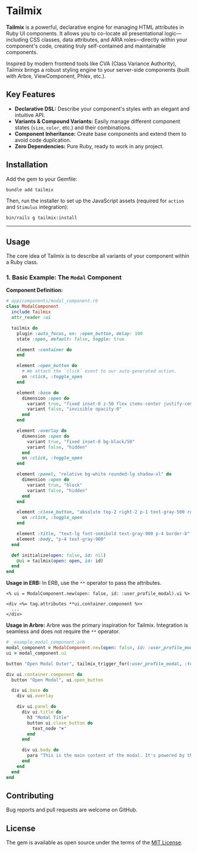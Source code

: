 # Tailmix

**Tailmix** is a powerful, declarative engine for managing HTML attributes in Ruby UI components. It allows you to co-locate all presentational logic—including CSS classes, data attributes, and ARIA roles—directly within your component's code, creating truly self-contained and maintainable components.

[](https://badge.fury.io/rb/tailmix)
[](https://github.com/alexander-s-f/tailmix/actions/workflows/main.yml)

Inspired by modern frontend tools like CVA (Class Variance Authority), Tailmix brings a robust styling engine to your server-side components (built with Arbre, ViewComponent, Phlex, etc.).

## Key Features

* **Declarative DSL:** Describe your component's styles with an elegant and intuitive API.
* **Variants & Compound Variants:** Easily manage different component states (`size`, `color`, etc.) and their combinations.
* **Component Inheritance:** Create base components and extend them to avoid code duplication.
* **Zero Dependencies:** Pure Ruby, ready to work in any project.


## Installation

Add the gem to your Gemfile:

```bash
bundle add tailmix
```

Then, run the installer to set up the JavaScript assets (required for `action` and `Stimulus` integration):

```bash
bin/rails g tailmix:install
```

-----

## Usage

The core idea of Tailmix is to describe all variants of your component within a Ruby class.

### 1. Basic Example: The `Modal` Component

**Component Definition:**

```ruby
# app/components/modal_component.rb
class ModalComponent
  include Tailmix
  attr_reader :ui

  tailmix do
    plugin :auto_focus, on: :open_button, delay: 100
    state :open, default: false, toggle: true

    element :container do
    end

    element :open_button do
      # We attach the `click` event to our auto-generated action.
      on :click, :toggle_open
    end

    element :base do
      dimension :open do
        variant true, "fixed inset-0 z-50 flex items-center justify-center visible opacity-100 transition-opacity"
        variant false, "invisible opacity-0"
      end
    end

    element :overlay do
      dimension :open do
        variant true, "fixed inset-0 bg-black/50"
        variant false, "hidden"
      end
      on :click, :toggle_open
    end

    element :panel, "relative bg-white rounded-lg shadow-xl" do
      dimension :open do
        variant true, "block"
        variant false, "hidden"
      end
    end

    element :close_button, "absolute top-2 right-2 p-1 text-gray-500 rounded-full cursor-pointer" do
      on :click, :toggle_open
    end

    element :title, "text-lg font-semibold text-gray-900 p-4 border-b"
    element :body, "p-4 text-gray-900"
  end

  def initialize(open: false, id: nil)
    @ui = tailmix(open: open, id: id)
  end
end
```

**Usage in ERB:**
In ERB, use the `**` operator to pass the attributes.

```erb
<% ui = ModalComponent.new(open: false, id: :user_profile_modal).ui %>

<div <%= tag.attributes **ui.container.component %>>
  ...
</div>
```

**Usage in Arbre:**
Arbre was the primary inspiration for Tailmix. Integration is seamless and does not require the `**` operator.

```ruby
# _example_modal_component.arb
modal_component = ModalComponent.new(open: false, id: :user_profile_modal)
ui = modal_component.ui

button "Open Modal Outer", tailmix_trigger_for(:user_profile_modal, :toggle_open)

div ui.container.component do
  button "Open Modal", ui.open_button

  div ui.base do
    div ui.overlay

    div ui.panel do
      div ui.title do
        h3 "Modal Title"
        button ui.close_button do
          text_node "✖"
        end
      end

      div ui.body do
        para "This is the main content of the modal. It's powered by the new Tailmix Runtime!"
      end
    end
  end
end
```


## Contributing

Bug reports and pull requests are welcome on GitHub.

## License

The gem is available as open source under the terms of the [MIT License](https://opensource.org/licenses/MIT).